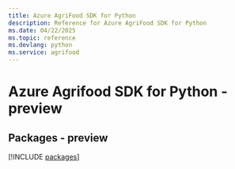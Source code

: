 ```yaml
---
title: Azure AgriFood SDK for Python
description: Reference for Azure AgriFood SDK for Python
ms.date: 04/22/2025
ms.topic: reference
ms.devlang: python
ms.service: agrifood
---
```

# Azure Agrifood SDK for Python - preview
## Packages - preview
[!INCLUDE [packages](agrifood-index.md)]